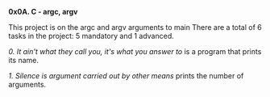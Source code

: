 **0x0A. C - argc, argv**

This project is on the argc and argv arguments to main
There are a total of 6 tasks in the project:
5 mandatory and 1 advanced.

*0. It ain't what they call you, it's what you answer to* is a program that prints its name.

*1. Silence is argument carried out by other means* prints the number of arguments.
